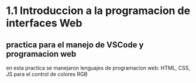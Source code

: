 # 1.1 Introduccion a la programacion de interfaces Web
## practica para el manejo de VSCode y programacion web
en esta practica se manejaron lenguajes de programacion web: HTML, 
CSS, JS para el control de colores RGB
